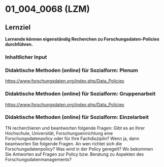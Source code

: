 <!--
author: Anne Voigt
email:    
version:  v1
language: DE
icon:     
link:     
comment:  OER.net FDM-Basiskurs
-->

# 01_004_0068 (LZM)

## Lernziel

**Lernende können eigenständig Recherchen zu Forschungsdaten-Policies durchführen.**

### Inhaltlicher Input

### Didaktische Methoden (online) für Sozialform: Plenum
https://www.forschungsdaten.org/index.php/Data_Policies


### Didaktische Methoden (online) für Sozialform: Gruppenarbeit
https://www.forschungsdaten.org/index.php/Data_Policies

### Didaktische Methoden (online) für Sozialform: Einzelarbeit
TN recherchieren und beantworten folgende Fragen: Gibt es an Ihrer Hochschule, Universität, Forschungseinrichtung eine Forschungsdatenpolicy oder für Ihre Fachdisziplin? Wenn ja, dann beantworten Sie folgende Fragen. An wen richtet sich die Forschungsdatenpolicy? Was wird in der Policy geregelt? Wo bekommen Sie Antworten auf Fragen zur Policy bzw. Beratung zu Aspekten des Forschungsdatenmanagements?  
